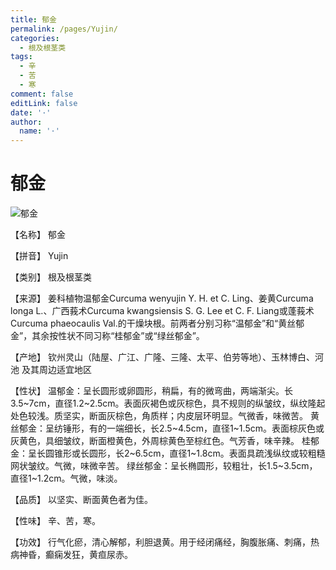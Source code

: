```yaml
---
title: 郁金
permalink: /pages/Yujin/
categories: 
  - 根及根茎类
tags: 
  - 辛
  - 苦
  - 寒
comment: false
editLink: false
date: '·'
author: 
  name: '·'
---
```

# 郁金

![郁金](https://sys01.lib.hkbu.edu.hk/cmed/mmid/images/B00120.jpg)

<!-- more -->
【名称】	郁金	

【拼音】	Yujin

【类别】	根及根茎类

【来源】	姜科植物温郁金Curcuma wenyujin Y. H. et C. Ling、姜黄Curcuma longa L.、广西莪术Curcuma kwangsiensis S. G. Lee et C. F. Liang或蓬莪术Curcuma phaeocaulis Val.的干燥块根。前两者分别习称“温郁金”和“黄丝郁金”，其余按性状不同习称“桂郁金”或“绿丝郁金”。

【产地】	钦州灵山（陆屋、广江、广隆、三隆、太平、伯劳等地）、玉林博白、河池
及其周边适宜地区

【性状】	温郁金：呈长圆形或卵圆形，稍扁，有的微弯曲，两端渐尖。长3.5~7cm，直径1.2~2.5cm。表面灰褐色或灰棕色，具不规则的纵皱纹，纵纹隆起处色较浅。质坚实，断面灰棕色，角质样；内皮层环明显。气微香，味微苦。
黄丝郁金：呈纺锤形，有的一端细长，长2.5~4.5cm，直径1~1.5cm。表面棕灰色或灰黄色，具细皱纹，断面橙黄色，外周棕黄色至棕红色。气芳香，味辛辣。
桂郁金：呈长圆锥形或长圆形，长2~6.5cm，直径1~1.8cm。表面具疏浅纵纹或较粗糙网状皱纹。气微，味微辛苦。
绿丝郁金：呈长椭圆形，较粗壮，长1.5~3.5cm，直径1~1.2cm。气微，味淡。

【品质】	以坚实、断面黄色者为佳。

【性味】	辛、苦，寒。

【功效】	行气化瘀，清心解郁，利胆退黄。用于经闭痛经，胸腹胀痛、刺痛，热病神昏，癫痫发狂，黄疸尿赤。
